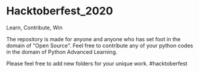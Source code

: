 # Hacktoberfest_2020

Learn, Contribute, Win

The repository is made for anyone and anyone who has set foot in the domain of "Open Source". Feel free to contribute any of your python codes in the domain of Python Advanced Learning.

Please feel free to add new folders for your unique work.
#hacktoberfest
